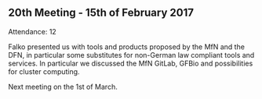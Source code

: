 20th Meeting - 15th of February 2017
----
Attendance: 12

Falko presented us with tools and products proposed by the MfN and the DFN, in particular some substitutes for non-German law compliant tools and services.
In particular we discussed the MfN GitLab, GFBio and possibilities for cluster computing.

Next meeting on the 1st of March.
